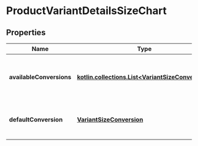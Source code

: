 
# ProductVariantDetailsSizeChart

## Properties
| Name | Type | Description | Notes |
| ------------ | ------------- | ------------- | ------------- |
| **availableConversions** | [**kotlin.collections.List&lt;VariantSizeConversion&gt;**](VariantSizeConversion.md) | The available size conversions for this variant |  |
| **defaultConversion** | [**VariantSizeConversion**](VariantSizeConversion.md) | The default sizing information for this variant |  |



